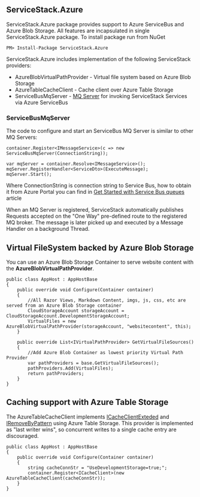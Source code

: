 ## ServiceStack.Azure

ServiceStack.Azure package provides support to Azure ServiceBus and Azure Blob Storage. All features are incapsulated in single ServiceStack.Azure package. To install package run from NuGet


    PM> Install-Package ServiceStack.Azure

ServiceStack.Azure includes implementation of the following ServiceStack providers:

- AzureBlobVirtualPathProvider - Virtual file system based on Azure Blob Storage
- AzureTableCacheClient - Cache client over Azure Table Storage
- ServiceBusMqServer - [MQ Server](http://docs.servicestack.net/messaging) for invoking ServiceStack Services via Azure ServiceBus


### ServiceBusMqServer

The code to configure and start an ServiceBus MQ Server is similar to other MQ Servers:

    container.Register<IMessageService>(c => new ServiceBusMqServer(ConnectionString));

    var mqServer = container.Resolve<IMessageService>();
    mqServer.RegisterHandler<ServiceDto>(ExecuteMessage);
    mqServer.Start();

Where ConnectionString is connection string to Service Bus, how to obtain it from Azure Portal you can find in [Get Started with Service Bus queues](https://docs.microsoft.com/en-us/azure/service-bus-messaging/service-bus-dotnet-get-started-with-queues) article

When an MQ Server is registered, ServiceStack automatically publishes Requests accepted on the "One Way" pre-defined route to the registered MQ broker. The message is later picked up and executed by a Message Handler on a background Thread.



## Virtual FileSystem backed by Azure Blob Storage

You can use an Azure Blob Storage Container to serve website content with the **AzureBlobVirtualPathProvider**.

    public class AppHost : AppHostBase
    {
        public override void Configure(Container container)
        {
            //All Razor Views, Markdown Content, imgs, js, css, etc are served from an Azure Blob Storage container
            CloudStorageAccount storageAccount = CloudStorageAccount.DevelopmentStorageAccount;
            VirtualFiles = new AzureBlobVirtualPathProvider(storageAccount, "websitecontent", this);
        }

        public override List<IVirtualPathProvider> GetVirtualFileSources()
        {
            //Add Azure Blob Container as lowest priority Virtual Path Provider 
            var pathProviders = base.GetVirtualFileSources();
            pathProviders.Add(VirtualFiles);
            return pathProviders;
        }
    }


## Caching support with Azure Table Storage

The AzureTableCacheClient implements [ICacheClientExteded](https://github.com/ServiceStack/ServiceStack/blob/master/src/ServiceStack.Interfaces/Caching/ICacheClientExtended.cs) and  
[IRemoveByPattern](https://github.com/ServiceStack/ServiceStack/blob/master/src/ServiceStack.Interfaces/Caching/IRemoveByPattern.cs) using Azure Table Storage.  This provider is implemented as "last writer wins", so concurrent writes to a single cache entry are discouraged.

    public class AppHost : AppHostBase
    {
        public override void Configure(Container container)
        {
            string cacheConnStr = "UseDevelopmentStorage=true;";
            container.Register<ICacheClient>(new AzureTableCacheClient(cacheConnStr));
        }
    }

